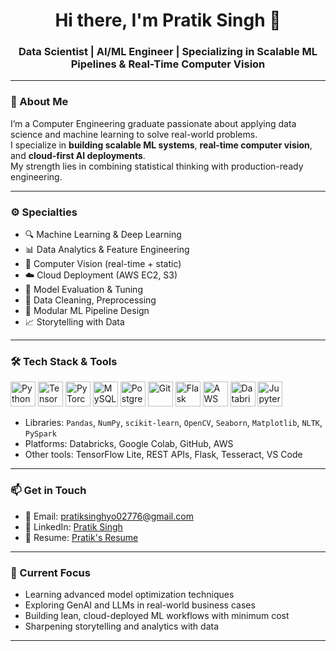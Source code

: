 <h1 align="center">Hi there, I'm Pratik Singh 👋</h1>
<h3 align="center">Data Scientist | AI/ML Engineer | Specializing in Scalable ML Pipelines & Real-Time Computer Vision</h3>


---

### 🧠 About Me

I’m a Computer Engineering graduate passionate about applying data science and machine learning to solve real-world problems.  
I specialize in **building scalable ML systems**, **real-time computer vision**, and **cloud-first AI deployments**.  
My strength lies in combining statistical thinking with production-ready engineering.

---

### ⚙️ Specialties

- 🔍 Machine Learning & Deep Learning  
- 📊 Data Analytics & Feature Engineering  
- 🧠 Computer Vision (real-time + static)  
- ☁️ Cloud Deployment (AWS EC2, S3)  
- 🧪 Model Evaluation & Tuning  
- 🧹 Data Cleaning, Preprocessing  
- 🧱 Modular ML Pipeline Design  
- 📈 Storytelling with Data

---

### 🛠 Tech Stack & Tools

<p align="left">
  <img src="https://cdn.jsdelivr.net/gh/devicons/devicon/icons/python/python-original.svg" width="40" title="Python"/>
  <img src="https://cdn.jsdelivr.net/gh/devicons/devicon/icons/tensorflow/tensorflow-original.svg" width="40" title="TensorFlow"/>
  <img src="https://cdn.jsdelivr.net/gh/devicons/devicon/icons/pytorch/pytorch-original.svg" width="40" title="PyTorch"/>
  <img src="https://cdn.jsdelivr.net/gh/devicons/devicon/icons/mysql/mysql-original.svg" width="40" title="MySQL"/>
  <img src="https://cdn.jsdelivr.net/gh/devicons/devicon/icons/postgresql/postgresql-original.svg" width="40" title="PostgreSQL"/>
  <img src="https://cdn.jsdelivr.net/gh/devicons/devicon/icons/git/git-original.svg" width="40" title="Git"/>
  <img src="https://cdn.jsdelivr.net/gh/devicons/devicon/icons/flask/flask-original.svg" width="40" title="Flask"/>
  <img src="https://img.icons8.com/color/48/000000/amazon-web-services.png" width="40" title="AWS"/>
  <img src="https://raw.githubusercontent.com/simple-icons/simple-icons/develop/icons/databricks.svg" width="40" title="Databricks"/>
  <img src="https://cdn.jsdelivr.net/gh/devicons/devicon/icons/jupyter/jupyter-original.svg" width="40" title="Jupyter"/>
</p>

- Libraries: `Pandas`, `NumPy`, `scikit-learn`, `OpenCV`, `Seaborn`, `Matplotlib`, `NLTK`, `PySpark`
- Platforms: Databricks, Google Colab, GitHub, AWS
- Other tools: TensorFlow Lite, REST APIs, Flask, Tesseract, VS Code

---

### 📫 Get in Touch

- 📧 Email: [pratiksinghyo02776@gmail.com](mailto:pratiksinghyo02776@gmail.com)  
- 💼 LinkedIn: [Pratik Singh](https://www.linkedin.com/in/pratik-singh-8b2400231/)  
- 🧠 Resume: [Pratik's Resume](https://drive.google.com/file/d/1h62XnCwpoAxjbRgI6ZIZBtvghfvRin5R/view?usp=sharing)

---

### 📌 Current Focus

- Learning advanced model optimization techniques  
- Exploring GenAI and LLMs in real-world business cases  
- Building lean, cloud-deployed ML workflows with minimum cost  
- Sharpening storytelling and analytics with data

---



